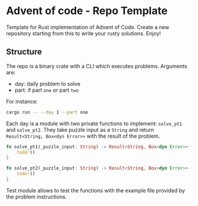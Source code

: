 # Advent of code - Repo Template
Template for Rust implementation of Advent of Code.
Create a new repository starting from this to write your rusty solutions.
Enjoy!

## Structure

The repo is a binary crate with a CLI which executes problems.
Arguments are:
- day: daily problem to solve
- part: if part `one` or part `two`

For instance:
```bash
cargo run -- --day 1 --part one
```

Each day is a module with two private functions to implement: `solve_pt1` and `solve_pt2`. 
They take puzzle input as a `String` and return `Result<String, Box<dyn Error>>` with the result of the problem.
```rs
fn solve_pt1(_puzzle_input: String) -> Result<String, Box<dyn Error>> {
    todo!()
}

fn solve_pt2(_puzzle_input: String) -> Result<String, Box<dyn Error>> {
    todo!()
}
```
Test module allows to test the functions with the example file provided by the problem instructions.
